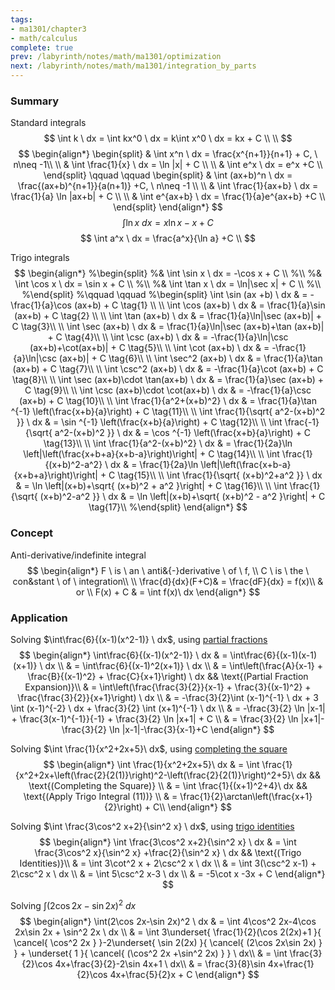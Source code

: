 ```yaml
---
tags:
- ma1301/chapter3
- math/calculus
complete: true
prev: /labyrinth/notes/math/ma1301/optimization
next: /labyrinth/notes/math/ma1301/integration_by_parts
---
```


   

### Summary
Standard integrals
$$
\int k \ dx = \int kx^0 \ dx = k\int x^0 \ dx = kx + C \\
\\
$$
$$
\begin{align*}
\begin{split}
& \int x^n \ dx = \frac{x^{n+1}}{n+1} + C, \ n\neq -1\\
\\
& \int \frac{1}{x} \ dx = \ln |x| + C \\
\\
& \int e^x \ dx = e^x +C \\
\end{split}
\qquad \qquad
\begin{split}
& \int (ax+b)^n \ dx = \frac{(ax+b)^{n+1}}{a(n+1)} +C, \ n\neq -1 \\
\\
& \int \frac{1}{ax+b} \ dx = \frac{1}{a} \ln |ax+b| + C \\
\\
& \int e^{ax+b} \ dx = \frac{1}{a}e^{ax+b} +C \\
\end{split}
\end{align*}
$$
$$
\int \ln x \ dx = x\ln x - x + C
$$
$$
\int a^x \ dx = \frac{a^x}{\ln a} +C \\
$$

Trigo integrals
$$
\begin{align*}
%\begin{split}
%& \int \sin x \ dx = -\cos x + C \\
%\\
%& \int \cos x \ dx = \sin x + C \\
%\\
%& \int \tan x \ dx = \ln|\sec x| + C \\
%\\
%\end{split}
%\qquad \qquad
%\begin{split}
\int \sin (ax +b) \ dx & = -\frac{1}{a}\cos (ax+b) + C \tag{1} \\
\\
\int \cos (ax+b) \ dx & = \frac{1}{a}\sin (ax+b) + C \tag{2} \\
\\
\int \tan (ax+b) \ dx & = \frac{1}{a}\ln|\sec (ax+b)| + C \tag{3}\\
\\
\int \sec (ax+b) \ dx & = \frac{1}{a}\ln|\sec (ax+b)+\tan (ax+b)| + C \tag{4}\\
\\
\int \csc (ax+b) \ dx & = -\frac{1}{a}\ln|\csc (ax+b)+\cot(ax+b)| + C \tag{5}\\
\\
\int \cot (ax+b) \ dx & = -\frac{1}{a}\ln|\csc (ax+b)| + C \tag{6}\\
\\
\int \sec^2 (ax+b) \ dx & = \frac{1}{a}\tan (ax+b) + C \tag{7}\\
\\
\int \csc^2 (ax+b) \ dx & = -\frac{1}{a}\cot (ax+b) + C \tag{8}\\
\\
\int \sec (ax+b)\cdot \tan(ax+b) \ dx & = \frac{1}{a}\sec (ax+b) + C \tag{9}\\
\\
\int \csc (ax+b)\cdot \cot(ax+b) \ dx & = -\frac{1}{a}\csc (ax+b) + C \tag{10}\\
\\
\int \frac{1}{a^2+(x+b)^2} \ dx & = \frac{1}{a}\tan ^{-1} \left(\frac{x+b}{a}\right) + C \tag{11}\\
\\
\int \frac{1}{\sqrt{ a^2-(x+b)^2 }} \ dx & = \sin ^{-1} \left(\frac{x+b}{a}\right) + C \tag{12}\\
\\
\int \frac{-1}{\sqrt{ a^2-(x+b)^2 }} \ dx & = \cos ^{-1} \left(\frac{x+b}{a}\right) + C \tag{13}\\
\\
\int \frac{1}{a^2-(x+b)^2} \ dx & = \frac{1}{2a}\ln \left|\left(\frac{x+b+a}{x+b-a}\right)\right| + C \tag{14}\\
\\
\int \frac{1}{(x+b)^2-a^2} \ dx & = \frac{1}{2a}\ln \left|\left(\frac{x+b-a}{x+b+a}\right)\right| + C \tag{15}\\
\\
\int \frac{1}{\sqrt{ (x+b)^2+a^2 }} \ dx & = \ln \left|(x+b)+\sqrt{ (x+b)^2 + a^2 }\right| + C \tag{16}\\
\\
\int \frac{1}{\sqrt{ (x+b)^2-a^2 }} \ dx & = \ln \left|(x+b)+\sqrt{ (x+b)^2 - a^2 }\right| + C \tag{17}\\
%\end{split}
\end{align*}
$$

### Concept
Anti-derivative/indefinite integral
$$
\begin{align*}
F \ is \ an \  anti&{-}derivative \ of \ f, \\ C \ is \ the \ con&stant \ of \ integration\\
\\
\frac{d}{dx}(F+C)& = \frac{dF}{dx} = f(x)\\
& or \\
F(x) + C & = \int f(x)\ dx
\end{align*}
$$

### Application
Solving $\int\frac{6}{(x-1)(x^2-1)} \ dx$, using [partial fractions](/labyrinth/notes/math/ma1301/partial_fractions)
$$
\begin{align*}
\int\frac{6}{(x-1)(x^2-1)} \ dx & = \int\frac{6}{(x-1)(x-1)(x+1)} \ dx \\
& = \int\frac{6}{(x-1)^2(x+1)} \ dx \\
& = \int\left(\frac{A}{x-1} + \frac{B}{(x-1)^2} + \frac{C}{x+1}\right)  \ dx && \text{(Partial Fraction Expansion)}\\
& = \int\left(\frac{\frac{3}{2}}{x-1} + \frac{3}{(x-1)^2} + \frac{\frac{3}{2}}{x+1}\right) \ dx \\
& = -\frac{3}{2}\int (x-1)^{-1} \ dx + 3 \int (x-1)^{-2} \ dx + \frac{3}{2} \int (x+1)^{-1} \ dx \\
& = -\frac{3}{2} \ln |x-1| + \frac{3(x-1)^{-1}}{-1} + \frac{3}{2} \ln |x+1| + C \\
& = \frac{3}{2} \ln |x+1|-\frac{3}{2} \ln |x-1|-\frac{3}{x-1}+C
\end{align*}
$$

Solving $\int \frac{1}{x^2+2x+5}\ dx$, using [completing the square](/labyrinth/notes/math/math_fundementals/quadratic_equations#^c3dbf2)
$$
\begin{align*}
\int \frac{1}{x^2+2x+5}\ dx & = \int \frac{1}{x^2+2x+\left(\frac{2}{2(1)}\right)^2-\left(\frac{2}{2(1)}\right)^2+5}\ dx && \text{(Completing the Square)} \\
& = \int \frac{1}{(x+1)^2+4}\ dx && \text{(Apply Trigo Integral (11))} \\
& = \frac{1}{2}\arctan\left(\frac{x+1}{2}\right) + C\\
\end{align*}
$$

Solving $\int \frac{3\cos^2 x+2}{\sin^2 x} \ dx$, using [trigo identities](/labyrinth/notes/math/ma1301/trigo_identities)
$$
\begin{align*}
\int \frac{3\cos^2 x+2}{\sin^2 x} \ dx & = \int \frac{3\cos^2 x}{\sin^2 x} +\frac{2}{\sin^2 x} \ dx && \text{(Trigo Identities)}\\
& = \int 3\cot^2 x + 2\csc^2 x \ dx \\
& = \int 3(\csc^2 x-1) + 2\csc^2 x \ dx \\
& = \int 5\csc^2 x-3 \ dx \\
& = -5\cot x -3x + C
\end{align*}
$$

Solving $\int(2\cos 2x-\sin 2x)^2 \ dx$
$$
\begin{align*}
\int(2\cos 2x-\sin 2x)^2 \ dx & = \int 4\cos^2 2x-4\cos 2x\sin 2x + \sin^2 2x \ dx \\
& = \int 3\underset{ \frac{1}{2}(\cos 2(2x)+1 }{ \cancel{ \cos^2 2x } }-2\underset{ \sin 2(2x) }{ \cancel{ (2\cos 2x\sin 2x) } } + \underset{ 1 }{ \cancel{ (\cos^2 2x +\sin^2 2x) } } \ dx\\
& = \int \frac{3}{2}\cos 4x+\frac{3}{2}-2\sin 4x+1 \ dx\\
& = \frac{3}{8}\sin 4x+\frac{1}{2}\cos 4x+\frac{5}{2}x + C
\end{align*}
$$